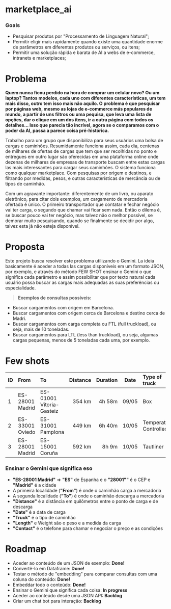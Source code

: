 # marketplace_ai

### Goals

- Pesquisar produtos por "Processamento de Linguagem Natural";
- Permitir eligir mais rapidamente quando existe uma quantidade enorme de parâmetros em diferentes produtos ou serviços, ou itens;
- Permitir uma solução rápida e barata de AI a webs de e-commerce, intranets e marketplaces;

# Problema

**Quem nunca ficou perdido na hora de comprar um celular novo? Ou um laptop? Tantos modelos, cada uno com diferentes características, um tem mais disso, outro tem isso mais não aquilo. O problema é que pesquisar por páginas web, mesmo as lojas de e-commerce más populares de mundo, a partir de uns filtros ou uma pequisa, que leva uma lista de opções, dar o clique em um dos itens, ir a outra página com todos os detalhes... Isso que parecia tão incrível, agora se o comparamos com o poder da AI, passa a parece coisa pré-histórica.**

Trabalho para um grupo que disponibiliza para seus usuários uma bolsa de cargas e caminhões. Resumidamente funciona assim, cada dia, centenas de milhares de ofertas de cargas que tem que ser recolhidas no ponto e entregues em outro lugar são oferecidas em uma plataforma online onde dezenas de milhares de empresas de transporte buscam entre estas cargas las mais interessantes para cargar seus caminhões. O sistema funciona como qualquer marketplace. Com pesquisas por origem e destinos, e filtrando por medidas, pesos, e outras características de mercância ou de tipos de caminhão.

Com um agravante importante: diferentemente de um livro, ou aparato eletrônico, para citar dois exemplos, um cargamento de mercadoria ofertada é único. O primeiro transportador que contatar e fechar negócio vai ter carga, o segundo que chamar vai ficar sem nada. Então o dilema é, se buscar pouco vai ter negócio, mas talvez não o melhor possível, se demorar muito pesquisando, quando se finalmente se decidir por algo, talvez esta já não esteja disponível.

# Proposta

Este projeto busca resolver este problema utilizando o Gemini. La ideia basicamente é aceder a todas las cargas disponíveis em um formato JSON, por exemplo, e através do método FEW SHOT ensinar o Gemini o que significa cada parâmetro e assim possibilitar que por texto natural cada usuário possa buscar as cargas mais adequadas as suas preferências ou especialidade.

>  **Exemplos de consultas possíveis:**
- Buscar cargamentos com origem em Barcelona.
- Buscar cargamentos com origem cerca de Barcelona e destino cerca de Madri.
- Buscar cargamentos com carga completa ou FTL (full truckload), ou seja, mais de 10 toneladas.
- Buscar cargamentos para LTL (less than truckload), ou seja, algumas cargas pequenas, menos de 5 toneladas cada uma, por exemplo.

# Few shots

| ID | From | To | Distance | Duration | Date | Type of truck | Length | Weight | Contact |
|---|:--------------------------------|:-------------------------------- |----:|----:|----|:------------------ |----:|----:|-----------------------------|
| 1 | ES-28001 Madrid | ES-01001 Vitoria-Gasteiz | 354 km | 4h 58m | 09/05 | Box | 0,1t | 2m | +34 756 56 45 |
| 2 | ES-33001 Oviedo | ES-31001 Pamplona | 449 km | 6h 40m | 10/05 | Temperature Controlled | 1,5t | 6m | +34 769 59 87 |
| 3 | ES-28001 Madrid | ES-15001 Coruña | 592 km | 8h 9m | 10/05 | Tautliner | 24t | 13,6m | +34 741 00 23 |

### Ensinar o Gemini que significa eso

- **"ES-28001 Madrid"**  => **"ES"** de Espanha e o **"28001""** é o CEP e **"Madrid"** é a cidade
- A primeira localidade (**"From"**) é onde o caminhão carga a mercadoria
- A segunda localidade (**"To"**) é onde o caminhão descarga a mercadoria
- **"Distance"** é a distância em quilômetros entre o ponto de carga e de descarga
- **"Date"** é a data de carga
- **"Truck"** é o tipo de caminhão
- **"Length"** e Weight são o peso e a medida da carga
- **"Contact"** é o telefone para chamar e negociar o preço e as condições

# Roadmap
- Aceder ao conteúdo de um JSON de exemplo: **Done!**
- Convertê-lo em Dataframe: **Done!**
- Testar o método de "embedding" para comparar consultas com uma coluna do conteúdo: **Done!**
- Embeddar todo o conteúdo: **Done!**
- Ensinar o Gemini que significa cada coisa: **In progress**
- Aceder ao conteúdo desde uma JSON API: **Backlog**
- Criar um chat bot para interação: **Backlog**

